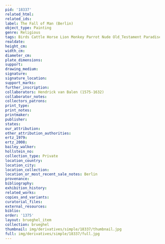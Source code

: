 ```yaml
---
pid: '18337'
related_html: 
related_ids: 
label: The Fall of Man (Berlin)
object_type: Painting
genre: Religious
tags: Birds Cattle Horse Lion Monkey Parrot Nude Old_Testament Paradise
realdate: 
height_cm: 
width_cm: 
diameter_cm: 
plate_dimensions: 
support: 
drawing_medium: 
signature: 
signature_location: 
support_marks: 
further_inscription: 
collaborators: Hendrick van Balen (1575-1632)
collaborator_notes: 
collectors_patrons: 
print_type: 
print_notes: 
printmaker: 
publisher: 
states: 
our_attribution: 
other_attribution_authorities: 
ertz_1979: 
ertz_2008: 
bailey_walker: 
hollstein_no: 
collection_type: Private
location_country: 
location_city: 
location_collection: 
location_or_most_recent_sale_notes: Berlin
provenance: 
bibliography: 
exhibition_history: 
related_works: 
copies_and_variants: 
curatorial_files: 
external_resources: 
biblio: 
order: '1375'
layout: brueghel_item
collection: brueghel
thumbnail: img/derivatives/simple/18337/thumbnail.jpg
full: img/derivatives/simple/18337/full.jpg
---
```

